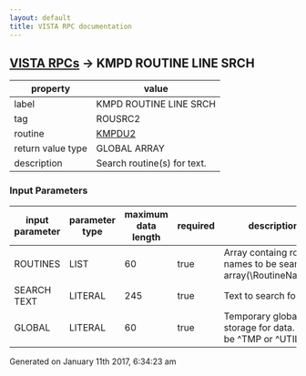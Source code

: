 ```yaml
---
layout: default
title: VISTA RPC documentation
---
```




## [VISTA RPCs](TableOfContent.md) &#8594; KMPD ROUTINE LINE SRCH 

 property | value 
--- | --- 
 label | KMPD ROUTINE LINE SRCH
 tag | ROUSRC2
 routine | [KMPDU2](http://code.osehra.org/dox/Routine_KMPDU2_source.html)
 return value type | GLOBAL ARRAY
 description | Search routine(s) for text.

### Input Parameters

| input parameter | parameter type | maximum data length | required | description | 
| --- | --- | --- | --- | --- | 
| ROUTINES | LIST | 60 | true | Array containg routine names to be searched.        array(\RoutineName\)=\\ | 
| SEARCH TEXT | LITERAL | 245 | true | Text to search for. | 
| GLOBAL | LITERAL | 60 | true | Temporary global storage for data.  Must be ^TMP or ^UTILITY. | 




Generated on January 11th 2017, 6:34:23 am